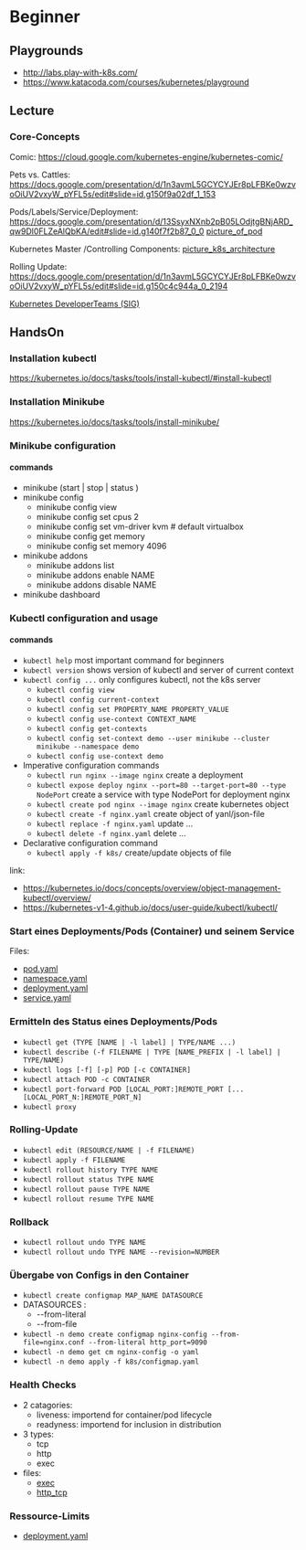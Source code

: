 # Beginner

## Playgrounds

- http://labs.play-with-k8s.com/
- https://www.katacoda.com/courses/kubernetes/playground

## Lecture

### Core-Concepts

Comic:
https://cloud.google.com/kubernetes-engine/kubernetes-comic/

Pets vs. Cattles:
https://docs.google.com/presentation/d/1n3avmL5GCYCYJEr8pLFBKe0wzvoOiUV2vxyW_pYFL5s/edit#slide=id.g150f9a02df_1_153

Pods/Labels/Service/Deployment:
https://docs.google.com/presentation/d/13SsyxNXnb2pB05LOdjtgBNjARD_qw9Dl0FLZeAlQbKA/edit#slide=id.g140f7f2b87_0_0
[picture_of_pod](pod.png)

Kubernetes Master /Controlling Components:
[picture_k8s_architecture](kubernetes_architecture.png)

Rolling Update:
https://docs.google.com/presentation/d/1n3avmL5GCYCYJEr8pLFBKe0wzvoOiUV2vxyW_pYFL5s/edit#slide=id.g150c4c944a_0_2194

[Kubernetes DeveloperTeams (SIG)](https://github.com/kubernetes/community/blob/master/sig-list.md)

## HandsOn

### Installation kubectl

https://kubernetes.io/docs/tasks/tools/install-kubectl/#install-kubectl

### Installation Minikube

https://kubernetes.io/docs/tasks/tools/install-minikube/

### Minikube configuration

#### commands

- minikube (start | stop | status )
- minikube config
  - minikube config view
  - minikube config set cpus 2
  - minikube config set vm-driver kvm # default virtualbox
  - minikube config get memory
  - minikube config set memory 4096
- minikube addons
  - minikube addons list
  - minikube addons enable NAME
  - minikube addons disable NAME
- minikube dashboard

### Kubectl configuration and usage

#### commands

- `kubectl help` most important command for beginners
- `kubectl version` shows version of kubectl and server of current context
- `kubectl config ...` only configures kubectl, not the k8s server
  - `kubectl config view`
  - `kubectl config current-context`
  - `kubectl config set PROPERTY_NAME PROPERTY_VALUE`
  - `kubectl config use-context CONTEXT_NAME`
  - `kubectl config get-contexts`
  - `kubectl config set-context demo --user minikube --cluster minikube --namespace demo`
  - `kubectl config use-context demo`
- Imperative configuration commands
  - `kubectl run nginx --image nginx` create a deployment
  - `kubectl expose deploy nginx --port=80 --target-port=80 --type NodePort` create a service with type NodePort for deployment nginx
  - `kubectl create pod nginx --image nginx` create kubernetes object
  - `kubectl create -f nginx.yaml` create object of yanl/json-file
  - `kubectl replace -f nginx.yaml` update ...
  - `kubectl delete -f nginx.yaml` delete ...
- Declarative configuration command
  - `kubectl apply -f k8s/` create/update objects of file

link:

- https://kubernetes.io/docs/concepts/overview/object-management-kubectl/overview/
- https://kubernetes-v1-4.github.io/docs/user-guide/kubectl/kubectl/

### Start eines Deployments/Pods (Container) und seinem Service

Files:

- [pod.yaml](k8s/pod.yaml)
- [namespace.yaml](k8s/namespace.yaml)
- [deployment.yaml](k8s/deployment.yaml)
- [service.yaml](k8s/service.yaml)

### Ermitteln des Status eines Deployments/Pods

- `kubectl get (TYPE [NAME | -l label] | TYPE/NAME ...)`
- `kubectl describe (-f FILENAME | TYPE [NAME_PREFIX | -l label] | TYPE/NAME)`
- `kubectl logs [-f] [-p] POD [-c CONTAINER]`
- `kubectl attach POD -c CONTAINER`
- `kubectl port-forward POD [LOCAL_PORT:]REMOTE_PORT [...[LOCAL_PORT_N:]REMOTE_PORT_N]`
- `kubectl proxy`

### Rolling-Update

- `kubectl edit (RESOURCE/NAME | -f FILENAME)`
- `kubectl apply -f FILENAME`
- `kubectl rollout history TYPE NAME`
- `kubectl rollout status TYPE NAME`
- `kubectl rollout pause TYPE NAME`
- `kubectl rollout resume TYPE NAME`

### Rollback

- `kubectl rollout undo TYPE NAME`
- `kubectl rollout undo TYPE NAME --revision=NUMBER`

### Übergabe von Configs in den Container

- `kubectl create configmap MAP_NAME DATASOURCE`
- DATASOURCES :
  - --from-literal
  - --from-file
- `kubectl -n demo create configmap nginx-config --from-file=nginx.conf --from-literal http_port=9090`
- `kubectl -n demo get cm nginx-config -o yaml`
- `kubectl -n demo apply -f k8s/configmap.yaml`

### Health Checks

- 2 catagories:
  - liveness: importend for container/pod lifecycle
  - readyness: importend for inclusion in distribution
- 3 types:
  - tcp
  - http
  - exec
- files:
  - [exec](k8s/exec-probe.yaml)
  - [http_tcp](k8s/deployment_with_probes.yaml)

### Ressource-Limits

- [deployment.yaml](k8s/deployment_with_quotas.yaml)
